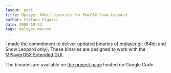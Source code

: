 ```yaml
---
layout: post
title: Mplayer 64bit binaries for MacOSX Snow Leopard
author: Stefano Pigozzi
date: 2009-10-13
tags: mplayer macosx
---
```


I made the commitment to deliver updated binaries of [mplayer.git](http://repo.or.cz/w/mplayer.git) (64bit and Snow Leopard only). 
These binaries are designed to work with the [MPlayerOSX Extended GUI](http://mplayerosx.sttz.ch/).

The binaries are available on [the project page](http://code.google.com/p/mplayerosx-builds/) hosted on Google Code.